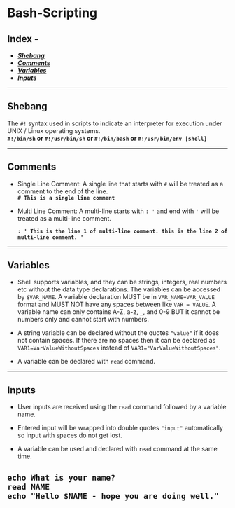 # Bash-Scripting

## Index -
* [***Shebang***](#shebang)
* [***Comments***](#comments)
* [***Variables***](#variables)
* [***Inputs***](#inputs)

---

## <a name="shebang">Shebang</a>
The `#!` syntax used in scripts to indicate an interpreter for execution under UNIX / Linux operating systems. \
    **`#!/bin/sh` or `#!/usr/bin/sh` or `#!/bin/bash` or `#!/usr/bin/env [shell]`**

---

## <a name="comments">Comments</a>
* Single Line Comment: A single line that starts with `#` will be treated as a comment to the end of the line. \
    **`# This is a single line comment`**

* Multi Line Comment: A multi-line starts with `: '` and end with `'` will be treated as a multi-line comment. \
    **<pre>`: '
  This is the line 1 of multi-line comment.
  this is the line 2 of multi-line comment.
  '`**</pre>
---

## <a name="variables">Variables</a>
 * Shell supports variables, and they can be strings, integers, real numbers etc without the data type 
declarations. The variables can be accessed by `$VAR_NAME`. A variable declaration MUST be in `VAR_NAME=VAR_VALUE` 
format and MUST NOT have any spaces between like `VAR = VALUE`. A variable name can only contains A-Z, a-z, `_`, 
and 0-9 BUT it cannot be numbers only and cannot start with numbers.

 * A string variable can be declared without the quotes `"value"` if it does not contain spaces. If there are no spaces then
it can be declared as `VAR1=VarValueWithoutSpaces` instead of `VAR1="VarValueWithoutSpaces"`.  

 * A variable can be declared with `read` command.
---

## <a name="inputs">Inputs</a>
 * User inputs are received using the `read` command followed by a variable name.

 * Entered input will be wrapped into double quotes `"input"` automatically so input with spaces do not get lost.

 * A variable can be used and declared with `read` command at the same time.

 `echo What is your name?` \
 `read NAME` \
 `echo "Hello $NAME - hope you are doing well."`
---